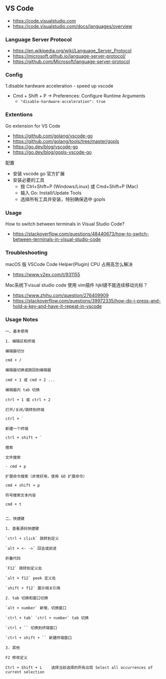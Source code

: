 ## VS Code
- https://code.visualstudio.com
- https://code.visualstudio.com/docs/languages/overview

### Language Server Protocol
- https://en.wikipedia.org/wiki/Language_Server_Protocol
- https://microsoft.github.io/language-server-protocol/
- https://github.com/Microsoft/language-server-protocol


### Config
1.disable hardware acceleration - speed up vscode
- Cmd + Shift + P -> Preferences: Configure Runtime Arguments
  - `"disable-hardware-acceleration": true`


### Extentions
Go extension for VS Code
- https://github.com/golang/vscode-go
- https://github.com/golang/tools/tree/master/gopls
- https://go.dev/blog/vscode-go
- https://go.dev/blog/gopls-vscode-go

配置
- 安装 vscode go 官方扩展
- 安装必要的工具
  - 按 Ctrl+Shift+P (Windows/Linux) 或 Cmd+Shift+P (Mac)
  - 输入 Go: Install/Update Tools
  - 选择所有工具并安装，特别确保选中 gopls


### Usage
How to switch between terminals in Visual Studio Code?
- https://stackoverflow.com/questions/48440673/how-to-switch-between-terminals-in-visual-studio-code


### Troubleshooting
macOS 版 VSCode Code Helper(Plugin) CPU 占用高怎么解决
- https://www.v2ex.com/t/931155 

Mac系统下visual studio code 使用 vim插件 hjkl键不能连续移动光标？
- https://www.zhihu.com/question/276409909
- https://stackoverflow.com/questions/39972335/how-do-i-press-and-hold-a-key-and-have-it-repeat-in-vscode

### Usage Notes
```
一、基本使用

1. 编辑区和终端

编辑器切分

cmd + /

编辑器切换或跳回到编辑器

cmd + 1 或 cmd + 2 ...

编辑器内 tab 切换

ctrl + 1 或 ctrl + 2

打开/关闭/跳转到终端

ctrl + `

新建一个终端

ctrl + shift + `

搜索

文件搜索

- cmd + p

扩展命令搜索（非常好用，使用 GO 扩展命令）

cmd + shift + p

符号搜索文本内容

cmd + t


二、快捷键

1. 查看源码快捷键

`ctrl + click` 跳转到定义

`alt + <- ->` 回去或前进

折叠代码

`F12` 跳转到定义处

`alt + f12` peek 定义处

`shift + f12` 展示相关引用

2. tab 切换和窗口切换

`alt + number` 新增、切换窗口

`ctrl + tab` `ctrl + number` tab 切换

`ctrl + `` 切换到终端窗口

`ctrl + shift + `` 新建终端窗口

3. 其他

F2 修改定义

Ctrl + Shift + L	选择当前选择的所有出现 Select all occurrences of current selection

```
